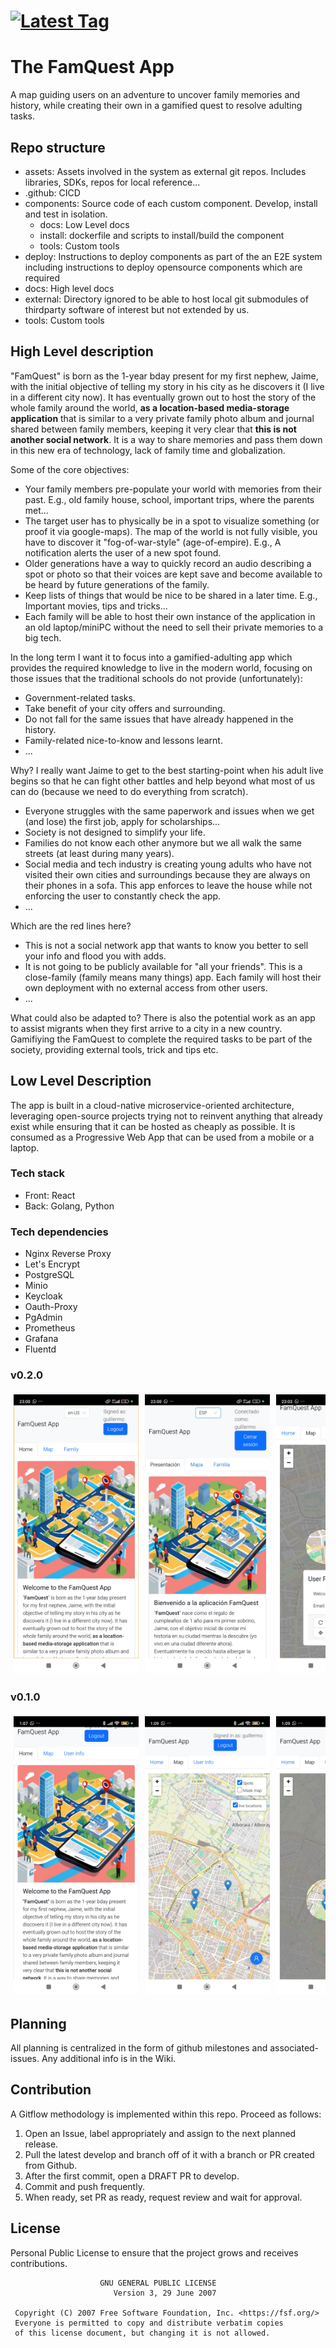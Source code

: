 <h1>
  <a href="https://github.com/guigomcha/famquest/releases"><img src="https://img.shields.io/github/v/tag/guigomcha/famquest" alt="Latest Tag"></a>
</h1>

# The FamQuest App

A map guiding users on an adventure to uncover family memories and history, while creating their own in a gamified quest to resolve adulting tasks.

## Repo structure

- assets: Assets involved in the system as external git repos. Includes libraries, SDKs, repos for local reference...
- .github: CICD
- components: Source code of each custom component. Develop, install and test in isolation.
  - docs: Low Level docs
  - install: dockerfile and scripts to install/build the component
  - tools: Custom tools
- deploy: Instructions to deploy components as part of the an E2E system including instructions to deploy opensource components which are required
- docs: High level docs
- external: Directory ignored to be able to host local git submodules of thirdparty software of interest but not extended by us.
- tools: Custom tools

## High Level description

"FamQuest" is born as the 1-year bday present for my first nephew, Jaime, with the initial objective of telling my story in his city as he discovers it (I live in a different city now).
It has eventually grown out to host the story of the whole family around the world, **as a location-based media-storage application** that is similar to a very private family photo album
and journal shared between family members, keeping it very clear that **this is not another social network**.
It is a way to share memories and pass them down in this new era of technology, lack of family time and globalization.

Some of the core objectives:  

- Your family members pre-populate your world with memories from their past. E.g., old family house, school, important trips, where the parents met...
- The target user has to physically be in a spot to visualize something (or proof it via google-maps). The map of the world is not fully visible, you have to discover it "fog-of-war-style" (age-of-empire). E.g., A notification alerts the user of a new spot found.
- Older generations have a way to quickly record an audio describing a spot or photo so that their voices are kept save and become available to be heard by future generations of the family.
- Keep lists of things that would be nice to be shared in a later time. E.g., Important movies, tips and tricks...
- Each family will be able to host their own instance of the application in an old laptop/miniPC without the need to sell their private memories to a big tech.

In the long term I want it to focus into a gamified-adulting app which provides the required knowledge to live in the modern world, focusing on those issues that the traditional schools do not provide (unfortunately):

- Government-related tasks.
- Take benefit of your city offers and surrounding.
- Do not fall for the same issues that have already happened in the history.
- Family-related nice-to-know and lessons learnt.
- ...

Why? I really want Jaime to get to the best starting-point when his adult live begins so that he can fight other battles and help beyond what most of us can do (because we need to do everything from scratch).

- Everyone struggles with the same paperwork and issues when we get (and lose) the first job, apply for scholarships...
- Society is not designed to simplify your life.
- Families do not know each other anymore but we all walk the same streets (at least during many years).
- Social media and tech industry is creating young adults who have not visited their own cities and surroundings because they are always on their phones in a sofa. This app enforces to leave the house while not enforcing the user to constantly check the app.
- ...

Which are the red lines here?

- This is not a social network app that wants to know you better to sell your info and flood you with adds.
- It is not going to be publicly available for "all your friends". This is a close-family (family means many things) app. Each family will host their own deployment with no external access from other users.
- ...

What could also be adapted to?
There is also the potential work as an app to assist migrants when they first arrive to a city in a new country. Gamifiying the FamQuest to complete the required tasks to be part of the
society, providing external tools, trick and tips etc.

## Low Level Description

The app is built in a cloud-native microservice-oriented architecture, leveraging open-source projects trying not to reinvent anything that already exist while ensuring that it can be hosted as cheaply as possible.
It is consumed as a Progressive Web App that can be used from a mobile or a laptop.

### Tech stack

- Front: React
- Back: Golang, Python

### Tech dependencies

- Nginx Reverse Proxy
- Let's Encrypt
- PostgreSQL
- Minio
- Keycloak
- Oauth-Proxy
- PgAdmin
- Prometheus
- Grafana
- Fluentd

### v0.2.0


<p align="center">
  <div style="display: flex; overflow-x: scroll; width: 100%;">
    <img src="./docs/v0.2.0/home-en.jpg" alt="Phone Screenshot" width="200" style="margin: 5px; flex-shrink: 0;"/>
    <img src="./docs/v0.2.0/home-esp.jpg" alt="Phone Screenshot" width="200" style="margin: 5px; flex-shrink: 0;"/>
    <img src="./docs/v0.2.0/quick-actions.jpg" alt="Phone Screenshot" width="200" style="margin: 5px; flex-shrink: 0;"/>
    <img src="./docs/v0.2.0/spot.jpg" alt="Phone Screenshot" width="200" style="margin: 5px; flex-shrink: 0;"/>
    <img src="./docs/v0.2.0/discovered.jpg" alt="Phone Screenshot" width="200" style="margin: 5px; flex-shrink: 0;"/>
    <img src="./docs/v0.2.0/user.jpg" alt="Phone Screenshot" width="200" style="margin: 5px; flex-shrink: 0;"/>
    <img src="./docs/v0.2.0/note.jpg" alt="Phone Screenshot" width="200" style="margin: 5px; flex-shrink: 0;"/>
  </div>
</p>

### v0.1.0

<p align="center">
  <div style="display: flex; overflow-x: scroll; width: 100%;">
    <img src="./docs/v0.1.0/home.jpg" alt="Phone Screenshot" width="200" style="margin: 5px; flex-shrink: 0;"/>
    <img src="./docs/v0.1.0/map-edit.jpg" alt="Phone Screenshot" width="200" style="margin: 5px; flex-shrink: 0;"/>
    <img src="./docs/v0.1.0/map-mask.jpg" alt="Phone Screenshot" width="200" style="margin: 5px; flex-shrink: 0;"/>
    <img src="./docs/v0.1.0/spot.jpg" alt="Phone Screenshot" width="200" style="margin: 5px; flex-shrink: 0;"/>
    <img src="./docs/v0.1.0/spot-photo.jpg" alt="Phone Screenshot" width="200" style="margin: 5px; flex-shrink: 0;"/>
  </div>
</p>

## Planning

All planning is centralized in the form of github milestones and associated-issues.
Any additional info is in the Wiki.

## Contribution

A Gitflow methodology is implemented within this repo. Proceed as follows:

1. Open an Issue, label appropriately and assign to the next planned release.
2. Pull the latest develop and branch off of it with a branch or PR created from Github.
3. After the first commit, open a DRAFT PR to develop.
4. Commit and push frequently.
5. When ready, set PR as ready, request review and wait for approval.

## License

Personal Public License to ensure that the project grows and receives contributions.

```text
                    GNU GENERAL PUBLIC LICENSE
                       Version 3, 29 June 2007

 Copyright (C) 2007 Free Software Foundation, Inc. <https://fsf.org/>
 Everyone is permitted to copy and distribute verbatim copies
 of this license document, but changing it is not allowed.

```
